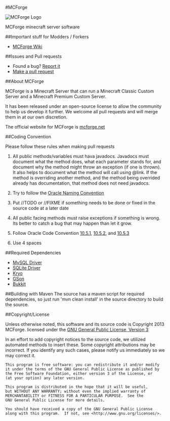 #MCForge

![MCForge Logo](http://www.mcforge.net/community/public/style_images/4_logo.png)

MCForge minecraft server software

##Important stuff for Modders / Forkers
- [MCForge Wiki](https://github.com/MCForge/MCForge-Vanilla/wiki)

##Issues and Pull requests
- Found a bug? [Report it](https://github.com/MCForge/MCForge-Core/issues)
- [Make a pull request](https://github.com/MCForge/MCForge-Core/pulls)

##About MCForge

MCForge is a Minecraft Server that can run a Minecraft Classic Custom Server and a Minecraft Premium Custom Server. 

It has been released under an open-source license to allow the community to help us develop it further.  We welcome all pull requests and will merge them in at our own discretion.

The official website for MCForge is [mcforge.net][1]

##Coding Convention

Please follow these rules when making pull requests

1. All public methods/variables must hava javadocs. Javadocs must document what the method does, what each parameter stands for, and document why the method might throw an exception (if one is thrown). It also helps to document what the method will call using @link. If the method is overriding another method, and the method being overrided already has documentation, that method does not need javadocs.

2. Try to follow the [Oracle Naming Convention](http://www.oracle.com/technetwork/java/javase/documentation/codeconventions-135099.html#367)

3. Put //TODO or //FIXME if something needs to be done or fixed in the source code at a later date

4. All public facing methods must raise exceptions if something is wrong. Its better to catch a bug that may happen than let it grow.

5. Follow Oracle Code Convention [10.5.1][4], [10.5.2][5], and [10.5.3][6]

6. Use 4 spaces

##Required Dependencies
- [MySQL Driver][7]
- [SQLite Driver][8]
- [Kryo][10]
- [GSon][11]
- [Bukkit][12]

##Building with Maven
The source has a maven script for required dependencies, so just run 'mvn clean install' in the source directory
to build the source.

##Copyright/License

Unless otherwise noted, this software and its source code is
Copyright 2013 MCForge. licensed under the [GNU General Public License, Version 3][2]

In an effort to add copyright notices to the source code, we utilized automated methods to insert these.
Some copyright attributions may be incorrect.  If you identify any such cases, please notify us immediately so we may correct it.

    This program is free software: you can redistribute it and/or modify
    it under the terms of the GNU General Public License as published by
    the Free Software Foundation, either version 3 of the License, or
    (at your option) any later version.

    This program is distributed in the hope that it will be useful,
    but WITHOUT ANY WARRANTY; without even the implied warranty of
    MERCHANTABILITY or FITNESS FOR A PARTICULAR PURPOSE.  See the
    GNU General Public License for more details.

    You should have received a copy of the GNU General Public License
    along with this program.  If not, see <http://www.gnu.org/licenses/>.

[1]: http://www.mcforge.net
[2]: http://www.gnu.org/licenses/gpl-3.0.html
[3]: http://www.opensource.org/licenses/ecl2.php
[4]: http://www.oracle.com/technetwork/java/javase/documentation/codeconventions-137265.html#331
[5]: http://www.oracle.com/technetwork/java/javase/documentation/codeconventions-137265.html#333
[6]: http://www.oracle.com/technetwork/java/javase/documentation/codeconventions-137265.html#353
[7]: http://www.mysql.com/downloads/connector/j/
[8]: http://mirror.nexua.org/Dependencies/sqlite-jdbc.jar
[9]: http://www.minecraft.net/classic/list
[10]: http://code.google.com/p/kryo/downloads/list
[11]: http://code.google.com/p/google-gson/downloads/list
[12]: http://dl.bukkit.org/latest-dev/bukkit.jar
